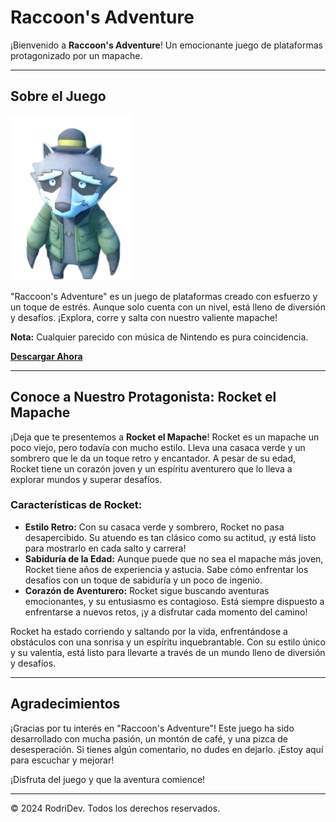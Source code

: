 # Raccoon's Adventure

¡Bienvenido a **Raccoon's Adventure**! Un emocionante juego de plataformas protagonizado por un mapache.

---

## Sobre el Juego

![Rocket](Rocket.png)

"Raccoon's Adventure" es un juego de plataformas creado con esfuerzo y un toque de estrés. Aunque solo cuenta con un nivel, está lleno de diversión y desafíos. ¡Explora, corre y salta con nuestro valiente mapache!

**Nota:** Cualquier parecido con música de Nintendo es pura coincidencia.

[**Descargar Ahora**](https://drive.google.com/drive/folders/1DrF53xOa2d6ZUARJ2hUX83Q65iiHgOBa?usp=drive_link)

---

## Conoce a Nuestro Protagonista: Rocket el Mapache

¡Deja que te presentemos a **Rocket el Mapache**! Rocket es un mapache un poco viejo, pero todavía con mucho estilo. Lleva una casaca verde y un sombrero que le da un toque retro y encantador. A pesar de su edad, Rocket tiene un corazón joven y un espíritu aventurero que lo lleva a explorar mundos y superar desafíos.

### Características de Rocket:

- **Estilo Retro:** Con su casaca verde y sombrero, Rocket no pasa desapercibido. Su atuendo es tan clásico como su actitud, ¡y está listo para mostrarlo en cada salto y carrera!
- **Sabiduría de la Edad:** Aunque puede que no sea el mapache más joven, Rocket tiene años de experiencia y astucia. Sabe cómo enfrentar los desafíos con un toque de sabiduría y un poco de ingenio.
- **Corazón de Aventurero:** Rocket sigue buscando aventuras emocionantes, y su entusiasmo es contagioso. Está siempre dispuesto a enfrentarse a nuevos retos, ¡y a disfrutar cada momento del camino!

Rocket ha estado corriendo y saltando por la vida, enfrentándose a obstáculos con una sonrisa y un espíritu inquebrantable. Con su estilo único y su valentía, está listo para llevarte a través de un mundo lleno de diversión y desafíos.

---

## Agradecimientos

¡Gracias por tu interés en "Raccoon's Adventure"! Este juego ha sido desarrollado con mucha pasión, un montón de café, y una pizca de desesperación. Si tienes algún comentario, no dudes en dejarlo. ¡Estoy aquí para escuchar y mejorar!

¡Disfruta del juego y que la aventura comience!

---

&copy; 2024 RodriDev. Todos los derechos reservados.
